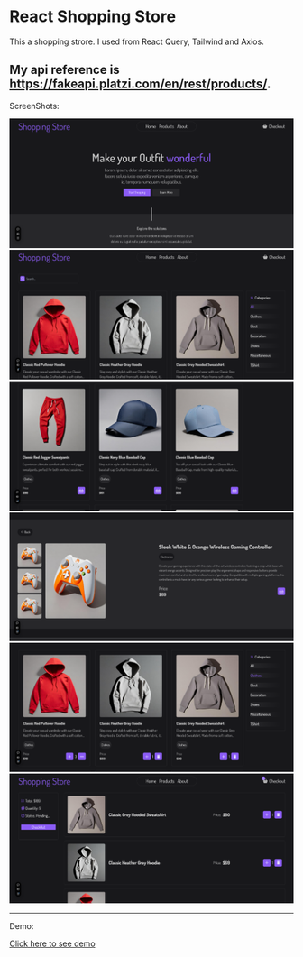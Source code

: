 # React Shopping Store

This a shopping strore. I used from React Query, Tailwind and Axios. 

My api reference is <a href="https://fakeapi.platzi.com/en/rest/products/"> https://fakeapi.platzi.com/en/rest/products/. </a>
---

ScreenShots:

<img src="https://github.com/mohammadfaramarzi1/react-shopping-store-1/blob/main/Screenshot%202024-12-14%20223126.png?raw=true" />

<img src="https://github.com/mohammadfaramarzi1/react-shopping-store-1/blob/main/Screenshot%202024-12-14%20223145.png?raw=true" />

<img src="https://github.com/mohammadfaramarzi1/react-shopping-store-1/blob/main/Screenshot%202024-12-14%20223159.png?raw=true" />

<img src="https://github.com/mohammadfaramarzi1/react-shopping-store-1/blob/main/Screenshot%202024-12-14%20223216.png?raw=true" />

<img src="https://github.com/mohammadfaramarzi1/react-shopping-store-1/blob/main/Screenshot%202024-12-14%20223243.png?raw=true" />

<img src="https://github.com/mohammadfaramarzi1/react-shopping-store-1/blob/main/Screenshot%202024-12-14%20223257.png?raw=true" />

---

Demo:

<a target="_blank" href="https://react-shopping-store-1.vercel.app/">Click here to see demo</a>


